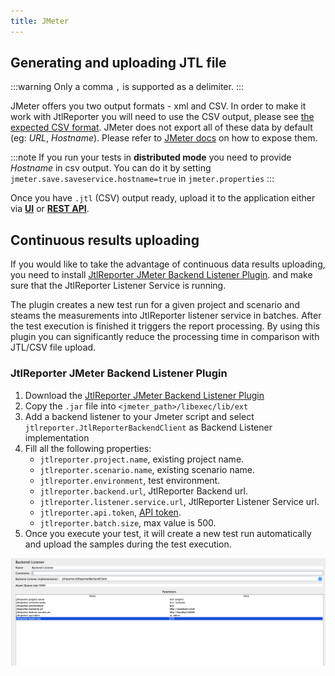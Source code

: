 ```yaml
---
title: JMeter
---
```


## Generating and uploading JTL file

:::warning
Only a comma `,` is supported as a delimiter.
:::

JMeter offers you two output formats - xml and CSV. In order to make it work with JtlReporter you will need to use the CSV output, please see [the expected CSV format](/docs/integrations/introduction#csv-data-format). JMeter does not export all of these data by default (eg: *URL*, *Hostname*). Please refer to [JMeter docs](https://jmeter.apache.org/usermanual/listeners.html#defaults) on how to expose them.

:::note
If you run your tests in **distributed mode** you need to provide *Hostname* in csv output. You can do it by setting `jmeter.save.saveservice.hostname=true` in `jmeter.properties`
:::

Once you have `.jtl` (CSV) output ready, upload it to the application either via **[UI](/docs/guides/manual-data-upload)** or **[REST API](/docs/guides/api-data-upload)**.


## Continuous results uploading
 
If you would like to take the advantage of continuous data results uploading, you need to install [JtlReporter JMeter Backend Listener Plugin](https://github.com/ludeknovy/jtl-reporter-jmeter-backend-listener/packages/1917620).
and make sure that the JtlReporter Listener Service is running. 

The plugin creates a new test run for a given project and scenario and steams the measurements into JtlReporter listener service in batches. After the test execution is finished it triggers the report processing. By using this plugin you can significantly reduce the processing time in comparison with JTL/CSV file upload.

### JtlReporter JMeter Backend Listener Plugin

1. Download the [JtlReporter JMeter Backend Listener Plugin](https://github.com/ludeknovy/jtl-reporter-jmeter-backend-listener/packages/1917620)
2. Copy the `.jar` file into `<jmeter_path>/libexec/lib/ext`
3. Add a backend listener to your Jmeter script and select `jtlreporter.JtlReporterBackendClient` as Backend Listener implementation
4. Fill all the following properties:
    * `jtlreporter.project.name`, existing project name.
    * `jtlreporter.scenario.name`, existing scenario name.
    * `jtlreporter.environment`, test environment. 
    * `jtlreporter.backend.url`, JtlReporter Backend url. 
    * `jtlreporter.listener.service.url`, JtlReporter Listener Service url. 
    * `jtlreporter.api.token`, [API token](/docs/guides/administration/api-token). 
    * `jtlreporter.batch.size`, max value is 500.
5. Once you execute your test, it will create a new test run automatically and upload the samples during the test execution.

![generate api key](../../static/img/jmeter-plugin.png)

